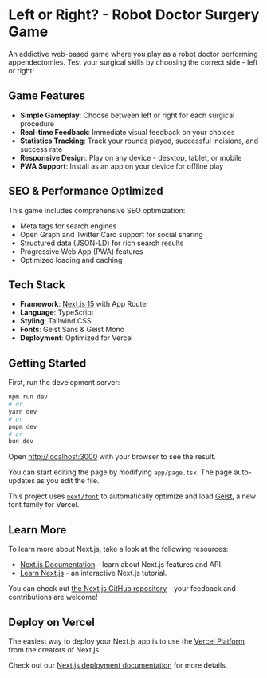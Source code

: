 # Left or Right? - Robot Doctor Surgery Game

An addictive web-based game where you play as a robot doctor performing appendectomies. Test your surgical skills by choosing the correct side - left or right!

## Game Features

- **Simple Gameplay**: Choose between left or right for each surgical procedure
- **Real-time Feedback**: Immediate visual feedback on your choices
- **Statistics Tracking**: Track your rounds played, successful incisions, and success rate
- **Responsive Design**: Play on any device - desktop, tablet, or mobile
- **PWA Support**: Install as an app on your device for offline play

## SEO & Performance Optimized

This game includes comprehensive SEO optimization:
- Meta tags for search engines
- Open Graph and Twitter Card support for social sharing
- Structured data (JSON-LD) for rich search results
- Progressive Web App (PWA) features
- Optimized loading and caching

## Tech Stack

- **Framework**: [Next.js 15](https://nextjs.org) with App Router
- **Language**: TypeScript
- **Styling**: Tailwind CSS
- **Fonts**: Geist Sans & Geist Mono
- **Deployment**: Optimized for Vercel

## Getting Started

First, run the development server:

```bash
npm run dev
# or
yarn dev
# or
pnpm dev
# or
bun dev
```

Open [http://localhost:3000](http://localhost:3000) with your browser to see the result.

You can start editing the page by modifying `app/page.tsx`. The page auto-updates as you edit the file.

This project uses [`next/font`](https://nextjs.org/docs/app/building-your-application/optimizing/fonts) to automatically optimize and load [Geist](https://vercel.com/font), a new font family for Vercel.

## Learn More

To learn more about Next.js, take a look at the following resources:

- [Next.js Documentation](https://nextjs.org/docs) - learn about Next.js features and API.
- [Learn Next.js](https://nextjs.org/learn) - an interactive Next.js tutorial.

You can check out [the Next.js GitHub repository](https://github.com/vercel/next.js) - your feedback and contributions are welcome!

## Deploy on Vercel

The easiest way to deploy your Next.js app is to use the [Vercel Platform](https://vercel.com/new?utm_medium=default-template&filter=next.js&utm_source=create-next-app&utm_campaign=create-next-app-readme) from the creators of Next.js.

Check out our [Next.js deployment documentation](https://nextjs.org/docs/app/building-your-application/deploying) for more details.
